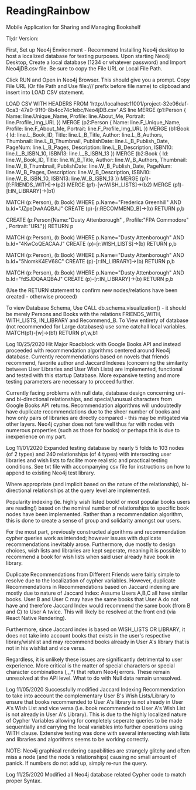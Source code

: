 # ReadingRainbow
Mobile Application for Sharing and Managing Bookshelf

Tl;dr Version:

First, Set up Neo4j Environment - Recommend Installing Neo4j desktop to host a localized database for testing purposes. 
Upon starting Neo4j Desktop, Create a local database (1234 or whatever password) and Import Neo4jDB.csv file. Be sure to copy the File URL or Local File Path.

Click RUN and Open in Neo4j Browser. This should give you a prompt. Copy File URL (Or file Path and Use file:/// prefix before file name) to clipboad and insert into LOAD CSV statement.

LOAD CSV WITH HEADERS FROM 'http://localhost:11001/project-32e06daf-0ca3-47a0-91f0-8b4cc74c1ebc/Neo4jDB.csv' AS line
MERGE (p1:Person { Name: line.Unique_Name, Profile: line.About_Me, Portrait: line.Profile_Img_URL })
MERGE (p2:Person { Name: line.F_Unique_Name, Profile: line.F_About_Me, Portrait: line.F_Profile_Img_URL })
MERGE (b1:Book { Id: line.L_Book_ID, Title: line.L_B_Title, Author: line.L_B_Authors, Thumbnail: line.L_B_Thumbnail, PublishDate: line.L_B_Publish_Date, PageNum: line.L_B_Pages, Description: line.L_B_Description, ISBN10: line.L_B_ISBN_10, ISBN13: line.L_B_ISBN_13 })
MERGE (b2:Book { Id: line.W_Book_ID, Title: line.W_B_Title, Author: line.W_B_Authors, Thumbnail: line.W_B_Thumbnail, PublishDate: line.W_B_Publish_Date, PageNum: line.W_B_Pages, Description: line.W_B_Description, ISBN10: line.W_B_ISBN_10, ISBN13: line.W_B_ISBN_13 })
MERGE (p1)-[f:FRIENDS_WITH]->(p2)
MERGE (p1)-[w:WISH_LISTS]->(b2)
MERGE (p1)-[l:IN_LIBRARY]->(b1)

MATCH (p:Person), (b:Book) WHERE p.Name="Frederica Greenhill" AND b.Id="JZpeDwAAQBAJ"
CREATE (p)-[r:RECOMMEND_B]->(b)
RETURN p,b

CREATE (p:Person{Name:"Dusty Attenborough" , Profile:"FPA Commodore" , Portrait:"URL"})
RETURN p

MATCH (p:Person), (b:Book) WHERE p.Name="Dusty Attenborough" AND b.Id="4KwCoQEACAAJ"
CREATE (p)-[r:WISH_LISTS]->(b)
RETURN p,b

MATCH (p:Person), (b:Book) WHERE p.Name="Dusty Attenborough" AND b.Id="5NomkK4EV68C"
CREATE (p)-[r:IN_LIBRARY]->(b)
RETURN p,b

MATCH (p:Person), (b:Book) WHERE p.Name="Dusty Attenborough" AND b.Id="fdSJDQAAQBAJ"
CREATE (p)-[r:IN_LIBRARY]->(b)
RETURN p,b

(Use the RETURN statement to confirm new nodes/relations have been created - otherwise proceed)

To view Database Schema, Use CALL db.schema.visualization() - it should be merely Persons and Books with the relations FRIENDS_WITH, WITH_LISTS, IN_LIBRARY and Recommend_B.
To View entirety of database (not recommended for Large databases) use some catchall local variables. 
MATCH(p1)-[w]->(b1)
RETURN p1,w,b1

Log 10/25/2020 
Hit Major Roadblock with Google Books API and instead proceeded with recommendation algorithms centered around Neo4j database. Currently recommendations based on novels that friends recommend, favorite author and Jaccard Indexes (concerning the similarity between User Libraries and User Wish Lists) are implemented, functional and tested with this startup Database. More expansive testing and more testing parameters are necessary to proceed further. 

Currently facing problems with null data, database design concerning uni- and bi-directional relationships, and special/unusual characters from Google Books API returns. Recommendation algorithms will undoubtedly have duplicate recommendations due to the sheer number of books and how only pairs of libraries are directly compared - this may be mitigated via other layers. Neo4j cypher does not fare well thus far with nodes with numerous properties (such as those for books) or perhaps this is due to inexperience on my part. 

Log 11/01/2020
Expanded testing database by nearly 5 folds to 103 nodes (of 2 types) and 240 relationships (of 4 types) with intersecting user libraries and wish lists to facilite more realistic and practical testing conditions. See txt file with accompanying csv file for instructions on how to append to existing Neo4j test library. 

Where appropriate (and implicit based on the nature of the relationship), bi-directional relationships at the query level are implemented. 

Popularity indexing (ie. highly wish listed book! or most popular books users are reading!) based on the nominal number of relationships to specific book nodes have been implemented. Rather than a recommendation algorithm, this is done to create a sense of group and solidarity amongst our users.

For the most part, previously constructed algorithms and recommendation cypher queries work as intended; however issues with duplicate recommendations inevitably arose. Furthermore, due mostly to design choices, wish lists and libraries are kept seperate, meaning it is possible to recommend a book for wish lists when said user already have book in library. 

Duplicate Recommendations from Different Friends were fairly simple to resolve due to the localization of cypher variables. 
However, duplicate Recommendations in Recommendations based on Jaccard indexing are mostly due to nature of Jaccard Index: Assume Users A,B,C all have similar books. User B and User C may have the same books that User A do not have and therefore Jaccard Index would recommend the same book (from B and C) to User A twice. This will likely be resolved at the front end (via React Native Rendering).

Furthermore, since Jaccard index is based on WISH_LISTS OR LIBRARY, it does not take into account books that exists in the user's respective library/wishlist and may recommend books already in User A's library that is not in his wishlist and vice versa.

Regardless, it is unlikely these issues are significantly detrimental to user experience.
More critical is the matter of special characters or special character combinations (*,\,*\,\*) that return Neo4j errors. These remain unresolved at the API level. What to do with Null data remain unresolved. 

Log 11/05/2020
Successfully modified Jaccard Indexing Recommendation to take into account the complementary User B's Wish Lists/Library to ensure that books recommended to User A's library is not already in User A's Wish List and vice versa (i.e. book recommended to User A's Wish List is not already in User A's Library). This is due to the highly localized nature of Cypher Variables allowing for completely seperate queries to be made sequentially and carrying the local variables into further operations using WITH clause. Extensive testing was done with several intersecting wish lists and libraries and algorithms seems to be working correctly. 

NOTE: Neo4j graphical rendering capabilities are strangely glitchy and often miss a node (and the node's relationships) causing no small amount of panick. If numbers do not add up, simply re-run the query. 

Log 11/25/2020
Modified all Neo4j database related Cypher code to match proper Syntax.
